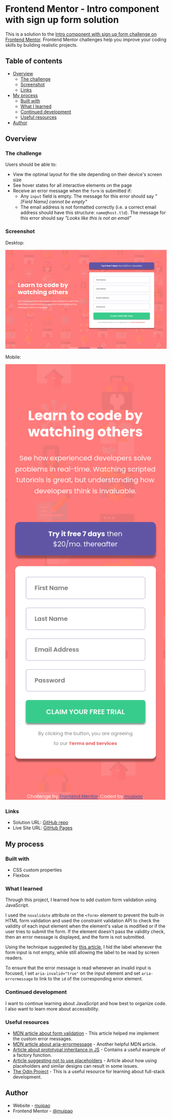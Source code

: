 # Frontend Mentor - Intro component with sign up form solution

This is a solution to the [Intro component with sign up form challenge on Frontend Mentor](https://www.frontendmentor.io/challenges/intro-component-with-signup-form-5cf91bd49edda32581d28fd1). Frontend Mentor challenges help you improve your coding skills by building realistic projects.

## Table of contents

- [Overview](#overview)
  - [The challenge](#the-challenge)
  - [Screenshot](#screenshot)
  - [Links](#links)
- [My process](#my-process)
  - [Built with](#built-with)
  - [What I learned](#what-i-learned)
  - [Continued development](#continued-development)
  - [Useful resources](#useful-resources)
- [Author](#author)

## Overview

### The challenge

Users should be able to:

- View the optimal layout for the site depending on their device's screen size
- See hover states for all interactive elements on the page
- Receive an error message when the `form` is submitted if:
  - Any `input` field is empty. The message for this error should say *"[Field Name] cannot be empty"*
  - The email address is not formatted correctly (i.e. a correct email address should have this structure: `name@host.tld`). The message for this error should say *"Looks like this is not an email"*

### Screenshot

Desktop:

![desktop solution](./solution-images/solution-desktop.png)

Mobile:

<img src="./solution-images/solution-mobile.png" alt="mobile solution" width="500">

### Links

- Solution URL: [GitHub repo](https://github.com/mujpao/intro-component-with-signup-form)
- Live Site URL: [GitHub Pages](https://mujpao.github.io/intro-component-with-signup-form/)

## My process

### Built with

- CSS custom properties
- Flexbox

### What I learned

Through this project, I learned how to add custom form validation using JavaScript.

I used the `novalidate` attribute on the `<form>` element to prevent the built-in HTML form validation and used the constraint validation API to check the validity of each input element when the element's value is modified or if the user tries to submit the form. If the element doesn't pass the validity check, then an error message is displayed, and the form is not submitted.

Using the technique suggested by [this article](https://www.scottohara.me/blog/2017/04/14/inclusively-hidden.html), I hid the label whenever the form input is not empty, while still allowing the label to be read by screen readers.

To ensure that the error message is read whenever an invalid input is focused, I set `aria-invalid="true"` on the input element and set `aria-errormessage` to link to the `id` of the corresponding error element.

### Continued development

I want to continue learning about JavaScript and how best to organize code. I also want to learn more about accessibility.

### Useful resources

- [MDN article about form validation](https://developer.mozilla.org/en-US/docs/Learn/Forms/Form_validation) - This article helped me implement the custom error messages.
- [MDN article about aria-errormessage](https://developer.mozilla.org/en-US/docs/Web/Accessibility/ARIA/Attributes/aria-errormessage) - Another helpful MDN article.
- [Article about prototypal inheritance in JS](https://medium.com/javascript-scene/3-different-kinds-of-prototypal-inheritance-es6-edition-32d777fa16c9) - Contains a useful example of a factory function.
- [Article suggesting not to use placeholders](https://www.smashingmagazine.com/2018/06/placeholder-attribute/) - Article about how using placeholders and similar designs can result in some issues.
- [The Odin Project](https://www.theodinproject.com/) - This is a useful resource for learning about full-stack development.

## Author

- Website - [mujpao](https://github.com/mujpao)
- Frontend Mentor - [@mujpao](https://www.frontendmentor.io/profile/mujpao)
